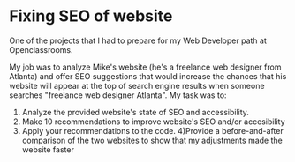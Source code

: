 # Fixing SEO of website

One of the projects that I had to prepare for my Web Developer path at Openclassrooms. 

My job was to analyze Mike's website (he's a freelance web designer from Atlanta) and offer SEO suggestions that would increase  the chances that his website will appear at the top of search engine results when someone searches "freelance web designer Atlanta".
My task was to:
1) Analyze the provided website's state of SEO and accessibility.
2) Make 10 recommendations to improve website's SEO and/or accesibility
3) Apply your recommendations to the code.
4)Provide a before-and-after comparison of the two websites to show that my adjustments made the website faster
